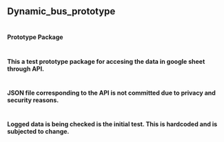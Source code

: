 # <h2>Dynamic_bus_prototype
# <h4>Prototype Package
# <h4>This a test prototype package for accesing the data in google sheet through API.
# <h4>JSON file corresponding to the API is not committed due to privacy and security reasons.
# <h4>Logged data is being checked is the initial test. This is hardcoded and is subjected to change.
